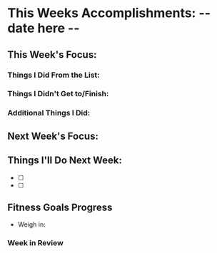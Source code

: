 # This Weeks Accomplishments: -- date here --

## This Week's Focus:

### Things I Did From the List:

### Things I Didn't Get to/Finish:

### Additional Things I Did:

## Next Week's Focus:

## Things I'll Do Next Week:

- [ ] 
- [ ]

## Fitness Goals Progress

- Weigh in:


### Week in Review
